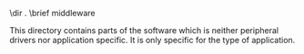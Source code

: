 \dir .
\brief middleware

This directory contains parts of the software which is neither peripheral
drivers nor application specific.
It is only specific for the type of application.
